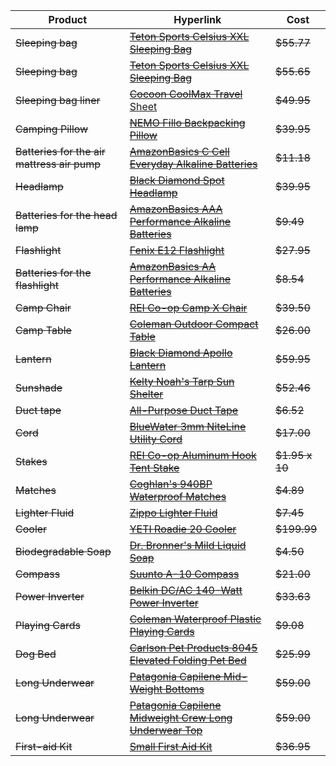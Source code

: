 Product | Hyperlink | Cost
--- | --- | ---
~~Sleeping bag~~ | [~~Teton Sports Celsius XXL Sleeping Bag~~](https://www.amazon.com/Teton-Sports-101R-Celsius-Sleeping/dp/B005EPRFF4/ref=sr_1_3?s=sporting-goods&ie=UTF8&qid=1536481423&sr=1-3&keywords=Teton%2BSports%2BCelsius%2BXXL&th=1) | ~~$55.77~~
~~Sleeping bag~~ | [~~Teton Sports Celsius XXL Sleeping Bag~~](https://www.amazon.com/Teton-Sports-101R-Celsius-Sleeping/dp/B005EPRGHG/ref=sr_1_3?s=sporting-goods&ie=UTF8&qid=1536481423&sr=1-3&keywords=Teton%2BSports%2BCelsius%2BXXL&th=1) | ~~$55.65~~
~~Sleeping bag liner~~ | [~~Cocoon CoolMax Travel~~ Sheet](https://www.rei.com/product/690012/cocoon-coolmax-travel-sheet) | ~~$49.95~~
~~Camping Pillow~~ | [~~NEMO Fillo Backpacking Pillow~~](https://www.rei.com/product/847721/nemo-fillo-backpacking-pillow) | ~~$39.95~~
~~Batteries for the air mattress air pump~~ | [~~AmazonBasics C Cell Everyday Alkaline Batteries~~](https://www.amazon.com/AmazonBasics-Everyday-Alkaline-Batteries-12-Pack/dp/B00MH4QI26/ref=sr_1_4_s_it?s=hpc&ie=UTF8&qid=1536435658&sr=1-4&keywords=C+batteries) | ~~$11.18~~
~~Headlamp~~ | [~~Black Diamond Spot Headlamp~~](https://www.rei.com/product/117627/black-diamond-spot-headlamp) | ~~$39.95~~
~~Batteries for the head lamp~~ | [~~AmazonBasics AAA Performance Alkaline Batteries~~](https://www.amazon.com/AmazonBasics-Performance-Alkaline-Batteries-Count/dp/B00LH3DMUO/ref=sr_1_2_sspa?ie=UTF8&qid=1536358002&sr=8-2-spons&keywords=amazon+aaa+batteries+rechargeable&psc=1) | ~~$9.49~~
~~Flashlight~~ | [~~Fenix E12 Flashlight~~](https://www.rei.com/product/872621/fenix-e12-flashlight) | ~~$27.95~~
~~Batteries for the flashlight~~ | [~~AmazonBasics AA Performance Alkaline Batteries~~](https://www.amazon.com/AmazonBasics-Performance-Alkaline-Batteries-Count/dp/B00NTCH52W/ref=sr_1_1_sspa?s=hpc&ie=UTF8&qid=1536358115&sr=1-1-spons&keywords=amazon%2Baa%2Bbatteries%2Brechargeable&th=1) | ~~$8.54~~
~~Camp Chair~~ | [~~REI Co-op Camp X Chair~~](https://www.rei.com/product/847136/rei-co-op-camp-x-chair#) | ~~$39.50~~
~~Camp Table~~ | [~~Coleman Outdoor Compact Table~~](https://www.amazon.com/Coleman-2000020279-Compact-Folding-Table/dp/B005G0XFEM/ref=sr_1_2?ie=UTF8&qid=1536480396&sr=8-2&keywords=Coleman+Outdoor+Compact+Table) | ~~$26.00~~
~~Lantern~~ | [~~Black Diamond Apollo Lantern~~](https://www.amazon.com/Black-Diamond-Apollo-Lantern-Graphite/dp/B06WVZTF63/ref=sr_1_3?s=sporting-goods&ie=UTF8&qid=1536478397&sr=1-3&keywords=Black+Diamond+Apollo) | ~~$59.95~~
~~Sunshade~~ | [~~Kelty Noah's Tarp Sun Shelter~~](https://www.amazon.com/Kelty-4082021612-Noahs-Tarp-12/dp/B012FCGLEY/ref=sr_1_3?s=sporting-goods&ie=UTF8&qid=1536481891&sr=1-3&keywords=Kelty%2BNoah%27s%2BTarp&th=1&psc=1) | ~~$52.46~~
~~Duct tape~~ | [~~All-Purpose Duct Tape~~](https://www.amazon.com/Duck-394468-All-Purpose-Inches-Silver/dp/B0006HX2MK/ref=sr_1_3?ie=UTF8&qid=1536509264&sr=8-3&keywords=duct+tape) | ~~$6.52~~
~~Cord~~ | [~~BlueWater 3mm NiteLine Utility Cord~~](https://www.rei.com/product/118267/bluewater-3mm-niteline-utility-cord-50) | ~~$17.00~~
~~Stakes~~ | [~~REI Co-op Aluminum Hook Tent Stake~~](https://www.rei.com/product/693153/rei-co-op-aluminum-hook-tent-stake) | ~~$1.95 x 10~~
~~Matches~~ |[~~Coghlan's 940BP Waterproof Matches~~](https://www.amazon.com/gp/product/B0000AQLYP/ref=ox_sc_act_title_1?smid=ARYTELPAGGRLH&psc=1) | ~~$4.89~~
~~Lighter Fluid~~ | [~~Zippo Lighter Fluid~~](https://www.amazon.com/Zippo-Lighter-Fluid-12-oz/dp/B000K2U3JG/ref=sr_1_1?ie=UTF8&qid=1536511369&sr=8-1&keywords=zippo%2Blighter%2Bfluid&th=1) | ~~$7.45~~
~~Cooler~~ |[~~YETI Roadie 20 Cooler~~](https://www.amazon.com/gp/product/B004YIBWNS/ref=ox_sc_act_title_1?smid=A3VZHMRV3J141P&psc=1) | ~~$199.99~~
~~Biodegradable Soap~~ | [~~Dr. Bronner's Mild Liquid Soap~~](https://www.rei.com/product/407175/dr-bronners-mild-liquid-soap) | ~~$4.50~~
~~Compass~~ | [~~Suunto A-10 Compass~~](https://www.rei.com/product/890929/suunto-a-10-compass) | ~~$21.00~~
~~Power Inverter~~ | [~~Belkin DC/AC 140-Watt Power Inverter~~](https://www.amazon.com/Belkin-140-Watt-Power-Inverter-F5C400-140W/dp/B00006HX15) | ~~$33.63~~
~~Playing Cards~~ | [~~Coleman Waterproof Plastic Playing Cards~~](https://www.amazon.com/Coleman-2000016541-2000009491-Cards-Playing/dp/B006GJOFY6/ref=sr_1_11?ie=UTF8&qid=1536545698&sr=8-11&keywords=waterproof+playing+cards+camping) | ~~$9.08~~
~~Dog Bed~~ | [~~Carlson Pet Products 8045 Elevated Folding Pet Bed~~ ](amazon.com/gp/product/B01NBSS63G/ref=ox_sc_act_title_1?smid=ATVPDKIKX0DER&psc=1) | ~~$25.99~~
~~Long Underwear~~ | [~~Patagonia Capilene Mid-Weight Bottoms~~](https://www.rei.com/product/118324/patagonia-capilene-midweight-long-underwear-bottoms-mens) | ~~$59.00~~
~~Long Underwear~~ | [~~Patagonia Capilene Midweight Crew Long Underwear Top~~](https://www.rei.com/product/118322/patagonia-capilene-midweight-crew-long-underwear-top-mens) | ~~$59.00~~
~~First-aid Kit~~ | [~~Small First Aid Kit~~](https://www.amazon.com/Backpacking-Cycling-Waterproof-Laminate-Adventures/dp/B01HGSLB6K/ref=sr_1_3?ie=UTF8&qid=1536522479&sr=8-3&keywords=Surviveware) | ~~$36.95~~
